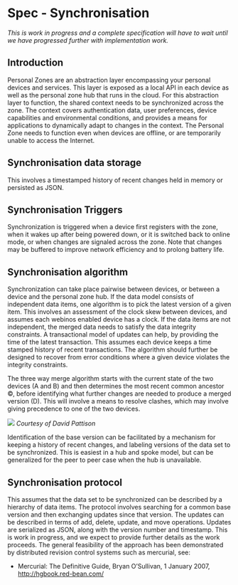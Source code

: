 Spec - Synchronisation
======================

_This is work in progress and a complete specification will have to wait until we have progressed further with implementation work._

Introduction
------------

Personal Zones are an abstraction layer encompassing your personal devices and services. This layer is exposed as a local API in each device as well as the personal zone hub that runs in the cloud. For this abstraction layer to function, the shared context needs to be synchronized across the zone. The context covers authentication data, user preferences, device capabilities and environmental conditions, and provides a means for applications to dynamically adapt to changes in the context. The Personal Zone needs to function even when devices are offline, or are temporarily unable to access the Internet.

Synchronisation data storage
----------------------------

This involves a timestamped history of recent changes held in memory or persisted as JSON.

Synchronisation Triggers
------------------------

Synchronization is triggered when a device first registers with the zone, when it wakes up after being powered down, or it is switched back to online mode, or when changes are signaled across the zone. Note that changes may be buffered to improve network efficiency and to prolong battery life.

Synchronisation algorithm
-------------------------

Synchronization can take place pairwise between devices, or between a device and the personal zone hub. If the data model consists of independent data items, one algorithm is to pick the latest version of a given item. This involves an assessment of the clock skew between devices, and assumes each webinos enabled device has a clock. If the data items are not independent, the merged data needs to satisfy the data integrity constraints. A transactional model of updates can help, by providing the time of the latest transaction. This assumes each device keeps a time stamped history of recent transactions. The algorithm should further be designed to recover from error conditions where a given device violates the integrity constraints.

The three way merge algorithm starts with the current state of the two devices (A and B) and then determines the most recent common ancestor ©, before identifying what further changes are needed to produce a merged version (D). This will involve a means to resolve clashes, which may involve giving precedence to one of the two devices.

![](220px-Three-way-merge-parallelgram.svg.png)
_Courtesy of David Pattison_

Identification of the base version can be facilitated by a mechanism for keeping a history of recent changes, and labeling versions of the data set to be synchronized. This is easiest in a hub and spoke model, but can be generalized for the peer to peer case when the hub is unavailable.

Synchronisation protocol
------------------------

This assumes that the data set to be synchronized can be described by a hierarchy of data items. The protocol involves searching for a common base version and then exchanging updates since that version. The updates can be described in terms of add, delete, update, and move operations. Updates are serialized as JSON, along with the version number and timestamp. This is work in progress, and we expect to provide further details as the work proceeds. The general feasibility of the approach has been demonstrated by distributed revision control systems such as mercurial, see:

* Mercurial: The Definitive Guide, Bryan O’Sullivan, 1 January 2007, http://hgbook.red-bean.com/

